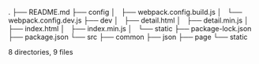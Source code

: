 .
├── README.md
├── config
│   ├── webpack.config.build.js
│   └── webpack.config.dev.js
├── dev
│   ├── detail.html
│   ├── detail.min.js
│   ├── index.html
│   ├── index.min.js
│   └── static
├── package-lock.json
├── package.json
└── src
    ├── common
    ├── json
    ├── page
    └── static

8 directories, 9 files
